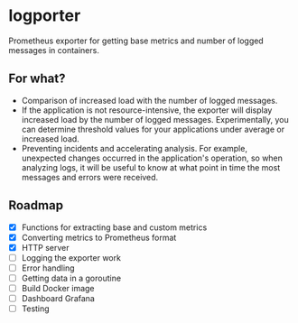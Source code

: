 # logporter

Prometheus exporter for getting base metrics and number of logged messages in containers.

## For what?

- Comparison of increased load with the number of logged messages.
- If the application is not resource-intensive, the exporter will display increased load by the number of logged messages. Experimentally, you can determine threshold values ​​for your applications under average or increased load.
- Preventing incidents and accelerating analysis. For example, unexpected changes occurred in the application's operation, so when analyzing logs, it will be useful to know at what point in time the most messages and errors were received.

## Roadmap

- [x] Functions for extracting base and custom metrics
- [x] Converting metrics to Prometheus format
- [X] HTTP server
- [ ] Logging the exporter work
- [ ] Error handling
- [ ] Getting data in a goroutine
- [ ] Build Docker image
- [ ] Dashboard Grafana
- [ ] Testing
